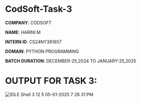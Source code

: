 # CodSoft-Task-3

**COMPANY**: CODSOFT

**NAME**: HARINI.M

**INTERN ID**: CS24NY361657

**DOMAIN**: PYTHON PROGRAMMING

**BATCH DURATION**: DECEMBER-25,2024 TO JANUARY-25,2025

# OUTPUT FOR TASK 3:
![IDLE Shell 3 12 5 05-01-2025 7 28 31 PM](https://github.com/user-attachments/assets/cd11c040-a8e8-49db-8eb5-fe93748a034c)
